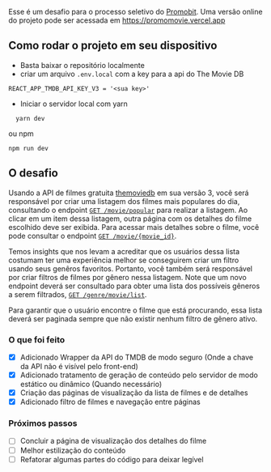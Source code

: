 Esse é um desafio para o processo seletivo do [Promobit](https://github.com/Promobit/front-end-challenge/blob/master/README.md).
Uma versão online do projeto pode ser acessada em https://promomovie.vercel.app

## Como rodar o projeto em seu dispositivo

- Basta baixar o repositório localmente 
- criar um arquivo `.env.local` com a key para a api do The Movie DB
```
REACT_APP_TMDB_API_KEY_V3 = '<sua key>'
```
- Iniciar o servidor local com yarn
```
  yarn dev
```
ou npm
```
npm run dev
```

## O desafio

Usando a API de filmes gratuita [themoviedb](https://developers.themoviedb.org/3/getting-started/introduction) em sua versão 3, você será responsável por criar uma listagem dos filmes mais populares do dia, consultando o endpoint  [`GET /movie/popular`](https://developers.themoviedb.org/3/movies/get-popular-movies) para realizar a listagem. Ao clicar em um item dessa listagem, outra página com os detalhes do filme escolhido deve ser exibida. Para acessar mais detalhes sobre o filme, você pode consultar o endpoint [`GET /movie/{movie_id}`](https://developers.themoviedb.org/3/movies/get-movie-details).

Temos insights que nos levam a acreditar que os usuários dessa lista costumam ter uma experiência melhor se conseguirem criar um filtro usando seus genêros favoritos. Portanto, você também será responsável por criar filtros de filmes por gênero nessa listagem. Note que um novo endpoint deverá ser consultado para obter uma lista dos possíveis gêneros a serem filtrados, [`GET /genre/movie/list`](https://developers.themoviedb.org/3/genres/get-movie-list).

Para garantir que o usuário encontre o filme que está procurando, essa lista deverá ser paginada sempre que não existir nenhum filtro de gênero ativo.


### O que foi feito
- [x] Adicionado Wrapper da API do TMDB de modo seguro (Onde a chave da API não é visível pelo front-end)
- [x] Adicionado tratamento de geração de conteúdo pelo servidor de modo estático ou dinâmico (Quando necessário)
- [X] Criação das páginas de visualização da lista de filmes e de detalhes
- [X] Adicionado filtro de filmes e navegação entre páginas
### Próximos passos
- [ ] Concluir a página de visualização dos detalhes do filme
- [ ] Melhor estilização do conteúdo
- [ ] Refatorar algumas partes do código para deixar legível
